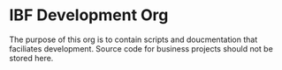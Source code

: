 # IBF Development Org

The purpose of this org is to contain scripts and doucmentation that faciliates development. Source code for business projects should not be stored here.

